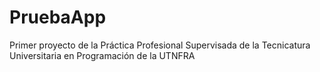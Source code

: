 # PruebaApp
Primer proyecto de la Práctica Profesional Supervisada de la Tecnicatura Universitaria en Programación de la UTNFRA
